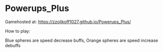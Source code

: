 # Powerups_Plus

Gamehosted at: https://zzolikoff1027.github.io/Powerups_Plus/

How to play:

Blue spheres are speed decrease buffs, Orange spheres are speed increase debuffs
